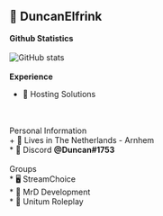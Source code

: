 ### <h2>💼 DuncanElfrink</h2>
**Github Statistics**
<br>
<br>
![GitHub stats](https://github-readme-stats.vercel.app/api?username=DuncanElfrink&count_private=true&theme=radical)
<br>
<br>
**Experience**
<br>
* 📝 Hosting Solutions
<br>
<br>
Personal Information
<br>
+ 🏡 Lives in The Netherlands - Arnhem
<br>
* 👀 Discord <b>@Duncan#1753</b>
<br>
<br>
Groups
<br>
* 🖥️ StreamChoice
<br>
* 🔐 MrD Development
<br>
* 🚀 Unitum Roleplay
<!--
**DuncanElfrink/DuncanElfrink** is a ✨ _special_ ✨ repository because its `README.md` (this file) appears on your GitHub profile.

Here are some ideas to get you started:

- 🔭 I’m currently working on ...
- 🌱 I’m currently learning ...
- 👯 I’m looking to collaborate on ...
- 🤔 I’m looking for help with ...
- 💬 Ask me about ...
- 📫 How to reach me: ...
- 😄 Pronouns: ...
- ⚡ Fun fact: ...
-->
